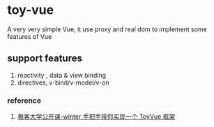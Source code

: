 # toy-vue
A very very simple Vue, it use proxy and real dom to implement some features of Vue

## support features
1. reactivity , data & view binding
2. directives, v-bind/v-model/v-on

### reference
1. [极客大学公开课-winter 手把手带你实现一个 ToyVue 框架](https://www.bilibili.com/video/BV1XV411U7NU?from=search&seid=10891308444198829513)
